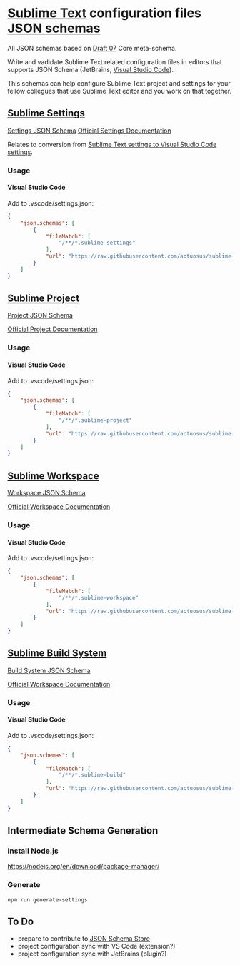 # [Sublime Text](https://www.sublimetext.com/) configuration files [JSON schemas](http://json-schema.org)
All JSON schemas based on [Draft 07](http://json-schema.org/draft-07/schema) Core meta-schema.

Write and vadidate Sublime Text related configuration files in editors that supports JSON Schema (JetBrains, [Visual Studio Code](https://code.visualstudio.com/docs/languages/json#_json-schemas-and-settings)).

This schemas can help configure Sublime Text project and settings for your fellow collegues that use Sublime Text editor and you work on that together.


## [Sublime Settings](./src/schemas/json/sublime-settings.schema.json)
[Settings JSON Schema](https://www.sublimetext.com/docs/3/settings.html)
[Official Settings Documentation](http://docs.sublimetext.info/en/latest/customization/settings.html)

Relates to conversion from [Sublime Text settings to Visual Studio Code settings](https://github.com/Microsoft/vscode-sublime-keybindings).

### Usage

#### Visual Studio Code

Add to .vscode/settings.json:

```json
{
    "json.schemas": [
        {
            "fileMatch": [
                "/**/*.sublime-settings"
            ],
            "url": "https://raw.githubusercontent.com/actuosus/sublime-schemas/src/schemas/json/sublime-settings.schema.json"
        }
    ]
}
```


## [Sublime Project](https://www.sublimetext.com/docs/3/projects.html)

[Project JSON Schema](./src/schemas/json/sublime-project.schema.json)

[Official Project Documentation](http://docs.sublimetext.info/en/latest/file_management/projects.html)

### Usage

#### Visual Studio Code

Add to .vscode/settings.json:

```json
{
    "json.schemas": [
        {
            "fileMatch": [
                "/**/*.sublime-project"
            ],
            "url": "https://raw.githubusercontent.com/actuosus/sublime-schemas/src/schemas/json/sublime-project.schema.json"
        }
    ]
}
```


## [Sublime Workspace](./src/schemas/json/sublime-workspace.schema.json)

[Workspace JSON Schema](./src/schemas/json/sublime-workspace.schema.json)

[Official Workspace Documentation](http://docs.sublimetext.info/en/latest/file_management/projects.html#workspaces)

### Usage

#### Visual Studio Code

Add to .vscode/settings.json:

```json
{
    "json.schemas": [
        {
            "fileMatch": [
                "/**/*.sublime-workspace"
            ],
            "url": "https://raw.githubusercontent.com/actuosus/sublime-schemas/src/schemas/json/sublime-workspace.schema.json"
        }
    ]
}
```


## [Sublime Build System](./src/schemas/json/sublime-build.schema.json)

[Build System JSON Schema](./src/schemas/json/sublime-build.schema.json)

[Official Workspace Documentation](https://www.sublimetext.com/docs/3/build_systems.html)

### Usage

#### Visual Studio Code

Add to .vscode/settings.json:

```json
{
    "json.schemas": [
        {
            "fileMatch": [
                "/**/*.sublime-build"
            ],
            "url": "https://raw.githubusercontent.com/actuosus/sublime-schemas/src/schemas/json/sublime-build.schema.json"
        }
    ]
}
```

## Intermediate Schema Generation

### Install Node.js

https://nodejs.org/en/download/package-manager/

### Generate

```shell
npm run generate-settings
```

## To Do

* prepare to contribute to [JSON Schema Store](http://schemastore.org/json/)
* project configuration sync with VS Code (extension?)
* project configuration sync with JetBrains (plugin?)

